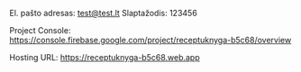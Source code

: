El. pašto adresas: test@test.lt
Slaptažodis: 123456

Project Console: https://console.firebase.google.com/project/receptuknyga-b5c68/overview

Hosting URL: https://receptuknyga-b5c68.web.app
